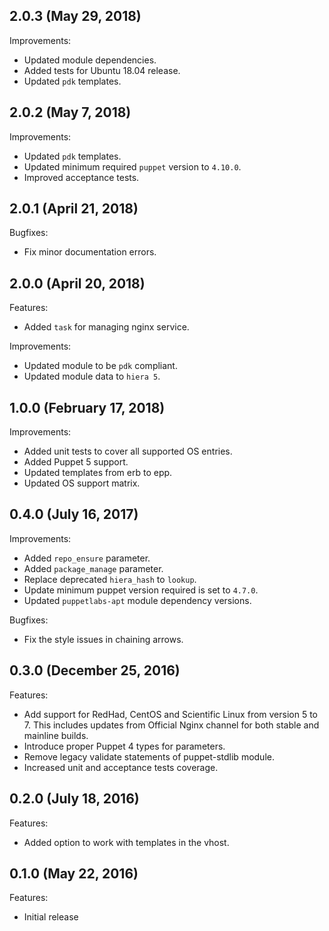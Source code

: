 ## 2.0.3 (May 29, 2018)

Improvements:

- Updated module dependencies.
- Added tests for Ubuntu 18.04 release.
- Updated `pdk` templates.

## 2.0.2 (May 7, 2018)

Improvements:

- Updated `pdk` templates.
- Updated minimum required `puppet` version to `4.10.0`.
- Improved acceptance tests.

## 2.0.1 (April 21, 2018)

Bugfixes:

  - Fix minor documentation errors.

## 2.0.0 (April 20, 2018)

Features:
  - Added `task` for managing nginx service.

Improvements:

  - Updated module to be `pdk` compliant.
  - Updated module data to `hiera 5`.

## 1.0.0 (February 17, 2018)

Improvements:

  - Added unit tests to cover all supported OS entries.
  - Added Puppet 5 support.
  - Updated templates from erb to epp.
  - Updated OS support matrix.

## 0.4.0 (July 16, 2017)

Improvements:

  - Added `repo_ensure` parameter.
  - Added `package_manage` parameter.
  - Replace deprecated `hiera_hash` to `lookup`.
  - Update minimum puppet version required is set to `4.7.0`.
  - Updated `puppetlabs-apt` module dependency versions.

Bugfixes:

  - Fix the style issues in chaining arrows.

## 0.3.0 (December 25, 2016)

Features:

  - Add support for RedHad, CentOS and Scientific Linux from version 5 to 7. This includes updates from Official Nginx channel for both stable and mainline builds.
  - Introduce proper Puppet 4 types for parameters.
  - Remove legacy validate statements of puppet-stdlib module.
  - Increased unit and acceptance tests coverage.

## 0.2.0 (July 18, 2016)

Features:

  - Added option to work with templates in the vhost.

## 0.1.0 (May 22, 2016)

Features:

  - Initial release

